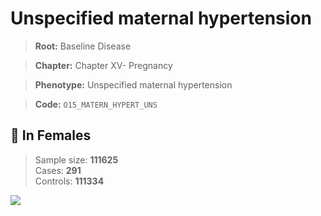 # Unspecified maternal hypertension

> **Root:** Baseline Disease  

> **Chapter:** Chapter XV- Pregnancy  

> **Phenotype:** Unspecified maternal hypertension  

> **Code:** `O15_MATERN_HYPERT_UNS`

## 👩 In Females  
> Sample size: **111625**  
> Cases: **291**  
> Controls: **111334**
<img src="/Disease/Figures/ALL/Baseline/O15_MATERN_HYPERT_UNS.png"/>
<CsvTable src="/public/Disease/Data/ALL/Baseline/LG_O15_MATERN_HYPERT_UNS.csv" label="🔍 View full results" />
